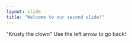 ```yaml
---
layout: slide
title: "Welcome to our second slide!"
---
```

"Krusty the clown"
Use the left arrow to go back!